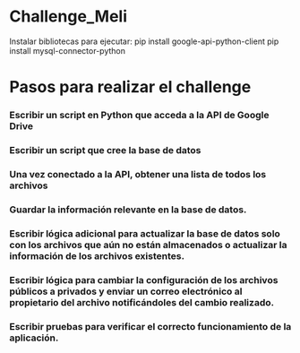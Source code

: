 # Challenge_Meli

Instalar bibliotecas para ejecutar:
pip install google-api-python-client
pip install mysql-connector-python

# Pasos para realizar el challenge

### Escribir un script en Python que acceda a la API de Google Drive 

### Escribir un script que cree la base de datos
### Una vez conectado a la API, obtener una lista de todos los archivos 

### Guardar la información relevante en la base de datos.

### Escribir lógica adicional para actualizar la base de datos solo con los archivos que aún no están almacenados o actualizar la información de los archivos existentes.

### Escribir lógica para cambiar la configuración de los archivos públicos a privados y enviar un correo electrónico al propietario del archivo notificándoles del cambio realizado.

### Escribir pruebas para verificar el correcto funcionamiento de la aplicación.

